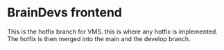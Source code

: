 # BrainDevs frontend

This is the hotfix branch for VMS.
this is where any hotfix is implemented. The hotfix is then merged into the main and the develop branch.
